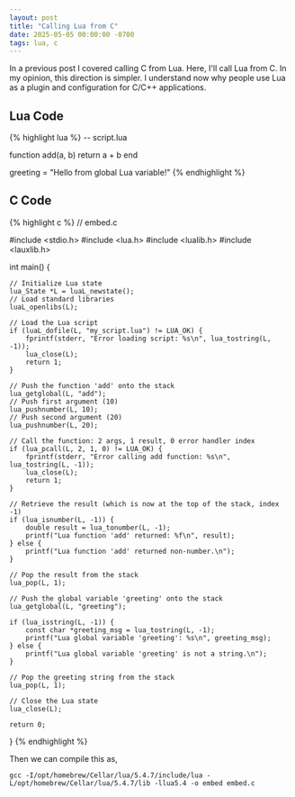 ```yaml
---
layout: post
title: "Calling Lua from C"
date: 2025-05-05 00:00:00 -0700
tags: lua, c
---
```


In a previous post I covered calling C from Lua. Here, I'll call Lua from C. In
my opinion, this direction is simpler. I understand now why people use Lua as a
plugin and configuration for C/C++ applications.

## Lua Code

{% highlight lua %}
-- script.lua

function add(a, b)
  return a + b
end

greeting = "Hello from global Lua variable!"
{% endhighlight %}

## C Code

{% highlight c %}
// embed.c

#include <stdio.h>
#include <lua.h>
#include <lualib.h>
#include <lauxlib.h>

int main() {

    // Initialize Lua state
    lua_State *L = luaL_newstate(); 
    // Load standard libraries
    luaL_openlibs(L);

    // Load the Lua script
    if (luaL_dofile(L, "my_script.lua") != LUA_OK) {
        fprintf(stderr, "Error loading script: %s\n", lua_tostring(L, -1));
        lua_close(L);
        return 1;
    }

    // Push the function 'add' onto the stack
    lua_getglobal(L, "add");
    // Push first argument (10)
    lua_pushnumber(L, 10);
    // Push second argument (20)
    lua_pushnumber(L, 20);

    // Call the function: 2 args, 1 result, 0 error handler index
    if (lua_pcall(L, 2, 1, 0) != LUA_OK) {
        fprintf(stderr, "Error calling add function: %s\n", lua_tostring(L, -1));
        lua_close(L);
        return 1;
    }

    // Retrieve the result (which is now at the top of the stack, index -1)
    if (lua_isnumber(L, -1)) {
        double result = lua_tonumber(L, -1);
        printf("Lua function 'add' returned: %f\n", result);
    } else {
        printf("Lua function 'add' returned non-number.\n");
    }
    
    // Pop the result from the stack
    lua_pop(L, 1); 

    // Push the global variable 'greeting' onto the stack
    lua_getglobal(L, "greeting"); 

    if (lua_isstring(L, -1)) {
        const char *greeting_msg = lua_tostring(L, -1);
        printf("Lua global variable 'greeting': %s\n", greeting_msg);
    } else {
        printf("Lua global variable 'greeting' is not a string.\n");
    }

    // Pop the greeting string from the stack
    lua_pop(L, 1);

    // Close the Lua state
    lua_close(L); 

    return 0;
}
{% endhighlight %}

Then we can compile this as,

```console
gcc -I/opt/homebrew/Cellar/lua/5.4.7/include/lua -L/opt/homebrew/Cellar/lua/5.4.7/lib -llua5.4 -o embed embed.c
```